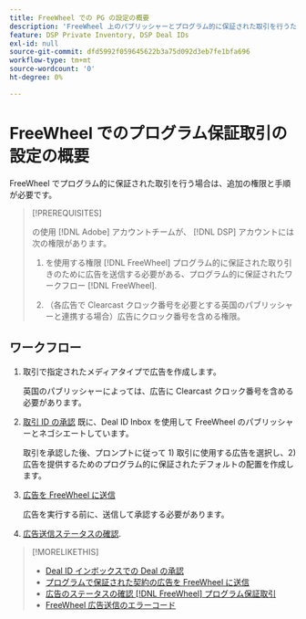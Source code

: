 ```yaml
---
title: FreeWheel での PG の設定の概要
description: 'FreeWheel 上のパブリッシャーとプログラム的に保証された取引を行うために、広告を実行するために必要な前提条件と追加手順について説明します。 '
feature: DSP Private Inventory, DSP Deal IDs
exl-id: null
source-git-commit: dfd5992f059645622b3a75d092d3eb7fe1bfa696
workflow-type: tm+mt
source-wordcount: '0'
ht-degree: 0%

---
```


# FreeWheel でのプログラム保証取引の設定の概要

FreeWheel でプログラム的に保証された取引を行う場合は、追加の権限と手順が必要です。

>[!PREREQUISITES]
>
>の使用 [!DNL Adobe] アカウントチームが、 [!DNL DSP] アカウントには次の権限があります。
>
>1. を使用する権限 [!DNL FreeWheel] プログラム的に保証された取り引きのために広告を送信する必要がある、プログラム的に保証されたワークフロー [!DNL FreeWheel].
>
>1. （各広告で Clearcast クロック番号を必要とする英国のパブリッシャーと連携する場合）広告にクロック番号を含める権限。


## ワークフロー

1. 取引で指定されたメディアタイプで広告を作成します。

   英国のパブリッシャーによっては、広告に Clearcast クロック番号を含める必要があります。

1. [取引 ID の承認](#programmatic-guaranteed-set-up.md#pg-setup-deal-id-inbox) 既に、Deal ID Inbox を使用して FreeWheel のパブリッシャーとネゴシエートしています。

   取引を承認した後、プロンプトに従って 1) 取引に使用する広告を選択し、2) 広告を提供するためのプログラム的に保証されたデフォルトの配置を作成します。

1. [広告を FreeWheel に送信](freewheel-submit.md)

   広告を実行する前に、送信して承認する必要があります。

1. [広告送信ステータスの確認](freewheel-check-status.md).

>[!MORELIKETHIS]
>
>* [Deal ID インボックスでの Deal の承認](deal-id-inbox-accept.md)
>* [プログラムで保証された契約の広告を FreeWheel に送信](freewheel-submit.md)
>* [広告のステータスの確認 [!DNL FreeWheel] プログラム保証取引](freewheel-check-status.md)
>* [FreeWheel 広告送信のエラーコード](freewheel-error-codes.md)

